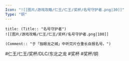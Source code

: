 ```yaml
---
Icon: "![[图片/游戏攻略/仁王/仁王/奖杯/名号守护者.png|30]]"
Type: "铜"
---
```

```ad-common-bronze-trophy
title: (Title:: "名号守护者")
![[图片/游戏攻略/仁王/仁王/奖杯/名号守护者.png|100]]

(Comment:: "于「独眼龙之城」中听完片仓重长自报名号。")
```

#仁王/仁王/奖杯/DLC/东北之龙 #奖杯 #奖杯/铜
